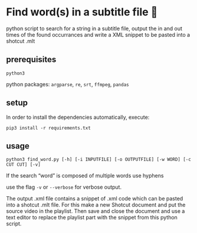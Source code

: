 # Find word(s) in a subtitle file 📑

python script to search for a string in a subtitle file,
output the in and out times of the found occurrances and
write a XML snippet to be pasted into a shotcut .mlt

## prerequisites

`python3`

python packages:
`argparse`, `re`, `srt`, `ffmpeg`, `pandas`

## setup

In order to install the dependencies automatically, execute:

`pip3 install -r requirements.txt`

## usage

`python3 find_word.py [-h] [-i INPUTFILE] [-o OUTPUTFILE] [-w WORD] [-c CUT CUT] [-v]`

If the search “word” is composed of multiple words use hyphens

use the flag `-v` or `--verbose` for verbose output.

The output .xml file contains a snippet of .xml code which can be pasted into a shotcut .mlt file. For this make a new Shotcut document and put the source video in the playlist. Then save and close the document and use a text editor to replace the playlist part with the snippet from this python script.
